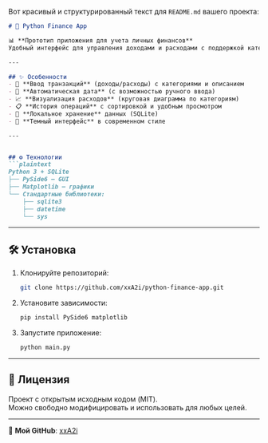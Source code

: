 Вот красивый и структурированный текст для `README.md` вашего проекта:

```markdown
# 🚀 Python Finance App

📊 **Прототип приложения для учета личных финансов**  
Удобный интерфейс для управления доходами и расходами с поддержкой категорий, графиков и истории транзакций.  

---

## ✨ Особенности
- 📝 **Ввод транзакций** (доходы/расходы) с категориями и описанием  
- 📅 **Автоматическая дата** (с возможностью ручного ввода)  
- 📈 **Визуализация расходов** (круговая диаграмма по категориям)  
- 📋 **История операций** с сортировкой и удобным просмотром  
- 💾 **Локальное хранение** данных (SQLite)  
- 🎨 **Темный интерфейс** в современном стиле  

---


## ⚙️ Технологии
```plaintext
Python 3 + SQLite
├── PySide6 — GUI
├── Matplotlib — графики
└── Стандартные библиотеки:
    ├── sqlite3
    ├── datetime
    └── sys
```

---

## 🛠️ Установка
1. Клонируйте репозиторий:
   ```bash
   git clone https://github.com/xxA2i/python-finance-app.git
   ```
2. Установите зависимости:
   ```bash
   pip install PySide6 matplotlib
   ```
3. Запустите приложение:
   ```bash
   python main.py
   ```

---

## 📜 Лицензия
Проект с открытым исходным кодом (MIT).  
Можно свободно модифицировать и использовать для любых целей.

---

🔗 **Мой GitHub**: [xxA2i](https://github.com/xxA2i)  
